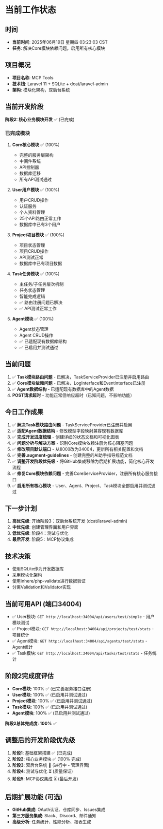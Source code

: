 # 当前工作状态

## 时间
- **当前时间**: 2025年06月19日 星期四 03:23:03 CST
- **任务**: 解决Core模块依赖问题，启用所有核心模块

## 项目概况
- **项目名称**: MCP Tools
- **技术栈**: Laravel 11 + SQLite + dcat/laravel-admin
- **架构**: 模块化架构，双后台系统

## 当前开发阶段
**阶段2: 核心业务模块开发** ✅ (已完成)

### 已完成模块
1. **Core核心模块** ✅ (100%)
   - 完整的服务层架构
   - 中间件系统
   - API控制器
   - 数据库迁移
   - 所有API测试通过

2. **User用户模块** ✅ (100%)
   - 用户CRUD操作
   - 认证服务
   - 个人资料管理
   - 25个API路由正常工作
   - 数据库中已有3个用户

3. **Project项目模块** ✅ (100%)
   - 项目状态管理
   - 项目CRUD操作
   - API测试正常
   - 数据库中已有项目数据

4. **Task任务模块** ✅ (100%)
   - 主任务/子任务层次机制
   - 任务状态管理
   - 智能完成逻辑
   - ✅ 路由注册问题已解决
   - ✅ API测试正常工作

5. **Agent模块** ✅ (100%)
   - Agent状态管理
   - Agent CRUD操作
   - ✅ 已适配现有数据库结构
   - ✅ 已启用并测试通过

## 当前问题
1. ✅ **Task模块路由问题** - 已解决，TaskServiceProvider已注册并启用路由
2. ✅ **Core模块依赖问题** - 已解决，LogInterface和EventInterface已注册
3. ✅ **Agent数据结构** - 已适配现有数据库中的Agent数据
4. **POST请求超时** - 功能正常但响应超时（已知问题，不影响功能）

## 今日工作成果
1. ✅ **解决Task模块路由问题** - TaskServiceProvider已注册并启用
2. ✅ **适配Agent数据结构** - 修改模型字段映射兼容现有数据库
3. ✅ **完成开发进度梳理** - 创建详细的状态文档和可视化图表
4. ✅ **问题分析与解决方案** - 识别Core模块依赖注册为核心阻塞问题
5. ✅ **修改项目默认端口** - 从8000改为34004，更新所有相关配置和文档
6. ✅ **完善.augment-guidelines** - 创建完整的AI助手指导规范文档
7. ✅ **调整开发阶段优先级** - 将GitHub集成移除为后期扩展功能，简化核心开发流程
8. ✅ **修复Core模块依赖问题** - 完善CoreServiceProvider，注册所有核心服务接口
9. ✅ **启用所有核心模块** - User、Agent、Project、Task模块全部启用并测试通过

## 下一步计划
1. **高优先级**: 开始阶段3：双后台系统开发 (dcat/laravel-admin)
2. **中优先级**: 创建管理界面和用户界面
3. **低优先级**: 阶段4：测试与优化
4. **最后开发**: 阶段5：MCP协议集成

## 技术决策
- 使用SQLite作为开发数据库
- 采用模块化架构
- 使用inhere/php-validate进行数据验证
- 分离Validation和Validator实现

## 当前可用API (端口34004)
- ✅ User模块: `GET http://localhost:34004/api/users/test/simple` - 用户模块测试
- ✅ Project模块: `GET http://localhost:34004/api/projects/test/stats` - 项目统计
- ✅ Agent模块: `GET http://localhost:34004/api/agents/test/stats` - Agent统计
- ✅ Task模块: `GET http://localhost:34004/api/tasks/test/stats` - 任务统计

## 阶段2完成度评估
- **Core模块**: 100% ✅ (已完善服务接口注册)
- **User模块**: 100% ✅ (已启用并测试通过)
- **Project模块**: 100% ✅ (已启用并测试通过)
- **Task模块**: 100% ✅ (已启用并测试通过)
- **Agent模块**: 100% ✅ (已启用并测试通过)

**阶段2总体完成度: 100%** ✅

## 调整后的开发阶段优先级
1. **阶段1**: 基础框架搭建 ✅ (已完成)
2. **阶段2**: 核心业务模块 ✅ (100% 完成)
3. **阶段3**: 双后台系统 🚧 (进行中 - 管理界面)
4. **阶段4**: 测试与优化 ⏳ (质量保证)
5. **阶段5**: MCP协议集成 ⏳ (最后开发)

## 后期扩展功能 (可选)
- **GitHub集成**: OAuth认证、仓库同步、Issues集成
- **第三方服务集成**: Slack、Discord、邮件通知
- **高级分析**: 任务统计、性能分析、报表生成
